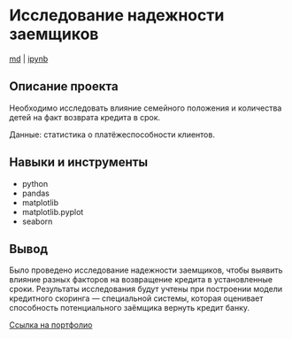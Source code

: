 # Исследование надежности заемщиков

[md](https://github.com/F-Sergei/Yandex.Practicum_profile/blob/main/01.%20Исследование%20надежности%20заемщиков%20(Предобработка%20данных)/Investigation_of_the_reliability_of_borrowers.md/Investigation_of_the_reliability_of_borrowers.md)  |  [ipynb](https://github.com/F-Sergei/Yandex.Practicum_profile/blob/main/01.%20Исследование%20надежности%20заемщиков%20(Предобработка%20данных)/Investigation_of_the_reliability_of_borrowers.ipynb)

## Описание проекта

Необходимо исследовать влияние семейного положения и количества детей на факт возврата кредита в срок. 

Данные: статистика о платёжеспособности клиентов.


## Навыки и инструменты

- python
- pandas
- matplotlib
- matplotlib.pyplot
- seaborn


## Вывод

Было проведено исследование надежности заемщиков, чтобы выявить влияние разных факторов на возвращение кредита в установленные сроки. Результаты исследования будут учтены при построении модели кредитного скоринга — специальной системы, которая оценивает способность потенциального заёмщика вернуть кредит банку.

[Ссылка на портфолио](https://github.com/F-Sergei/Yandex.Practicum_profile/tree/main)